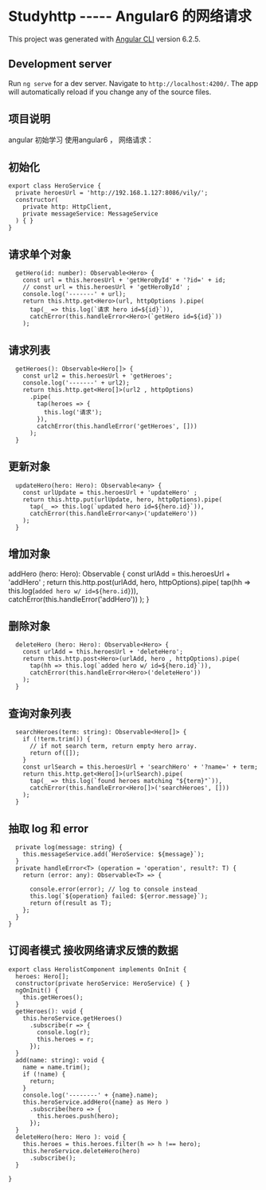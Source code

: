 # Studyhttp  -----   Angular6  的网络请求

This project was generated with [Angular CLI](https://github.com/angular/angular-cli) version 6.2.5.

## Development server

Run `ng serve` for a dev server. Navigate to `http://localhost:4200/`. The app will automatically reload if you change any of the source files.

## 项目说明

angular 初始学习 使用angular6  ， 网络请求：

## 初始化 
```
export class HeroService {
  private heroesUrl = 'http://192.168.1.127:8086/vily/';
  constructor(
    private http: HttpClient,
    private messageService: MessageService
  ) { }
}
```
## 请求单个对象
```
  getHero(id: number): Observable<Hero> {
    const url = this.heroesUrl + 'getHeroById' + '?id=' + id;
    // const url = this.heroesUrl + 'getHeroById' ;
    console.log('-------' + url);
    return this.http.get<Hero>(url, httpOptions ).pipe(
      tap(_ => this.log(`请求 hero id=${id}`)),
      catchError(this.handleError<Hero>(`getHero id=${id}`))
    );
```
## 请求列表
```
  getHeroes(): Observable<Hero[]> {
    const url2 = this.heroesUrl + 'getHeroes';
    console.log('-------' + url2);
    return this.http.get<Hero[]>(url2 , httpOptions)
      .pipe(
        tap(heroes => {
          this.log('请求');
        }),
        catchError(this.handleError('getHeroes', []))
      );
  }
```
## 更新对象
```
  updateHero(hero: Hero): Observable<any> {
    const urlUpdate = this.heroesUrl + 'updateHero' ;
    return this.http.put(urlUpdate, hero, httpOptions).pipe(
      tap(_ => this.log(`updated hero id=${hero.id}`)),
      catchError(this.handleError<any>('updateHero'))
    );
  }
```
## 增加对象

  addHero (hero: Hero): Observable<Hero> {
    const urlAdd = this.heroesUrl + 'addHero' ;
    return this.http.post<Hero>(urlAdd, hero, httpOptions).pipe(
      tap(hh => this.log(`added hero w/ id=${hero.id}`)),
      catchError(this.handleError<Hero>('addHero'))
    );
  }

## 删除对象
```
  deleteHero (hero: Hero): Observable<Hero> {
    const urlAdd = this.heroesUrl + 'deleteHero';
    return this.http.post<Hero>(urlAdd, hero , httpOptions).pipe(
      tap(hh => this.log(`added hero w/ id=${hero.id}`)),
      catchError(this.handleError<Hero>('deleteHero'))
    );
  }
```
## 查询对象列表
```
  searchHeroes(term: string): Observable<Hero[]> {
    if (!term.trim()) {
      // if not search term, return empty hero array.
      return of([]);
    }
    const urlSearch = this.heroesUrl + 'searchHero' + '?name=' + term;
    return this.http.get<Hero[]>(urlSearch).pipe(
      tap(_ => this.log(`found heroes matching "${term}"`)),
      catchError(this.handleError<Hero[]>('searchHeroes', []))
    );
  }
```
## 抽取 log  和  error
```
  private log(message: string) {
    this.messageService.add(`HeroService: ${message}`);
  }
  private handleError<T> (operation = 'operation', result?: T) {
    return (error: any): Observable<T> => {

      console.error(error); // log to console instead
      this.log(`${operation} failed: ${error.message}`);
      return of(result as T);
    };
  }
}
```
## 订阅者模式 接收网络请求反馈的数据
```
export class HerolistComponent implements OnInit {
  heroes: Hero[];
  constructor(private heroService: HeroService) { }
  ngOnInit() {
    this.getHeroes();
  }
  getHeroes(): void {
    this.heroService.getHeroes()
      .subscribe(r => {
        console.log(r);
        this.heroes = r;
      });
  }
  add(name: string): void {
    name = name.trim();
    if (!name) {
      return;
    }
    console.log('--------' + {name}.name);
    this.heroService.addHero({name} as Hero )
      .subscribe(hero => {
        this.heroes.push(hero);
      });
  }
  deleteHero(hero: Hero ): void {
    this.heroes = this.heroes.filter(h => h !== hero);
    this.heroService.deleteHero(hero)
      .subscribe();
  }

}
```

